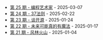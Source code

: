 * [第 25 期 - 编程艺术家](https://myzara.vercel.app/posts/25-编程艺术家) - 2025-03-07
* [第 24 期 - 37法则](https://myzara.vercel.app/posts/24-37法则) - 2025-02-22
* [第 23 期 - 谈开源](https://myzara.vercel.app/posts/23-谈开源) - 2025-01-24
* [第 22 期 - 未来可能真的有魔法](https://myzara.vercel.app/posts/22-未来可能真的有魔法) - 2025-01-17
* [第 21 期 - 风林火山](https://myzara.vercel.app/posts/21-风林火山) - 2025-01-04
